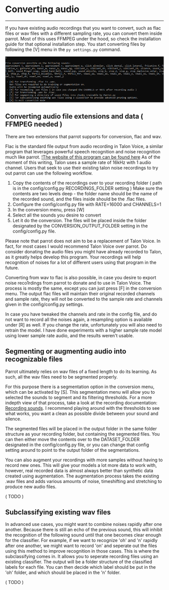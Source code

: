 # Converting audio
---

If you have existing audio recordings that you want to convert, such as flac files or wav files with a different sampling rate, you can convert them inside parrot.
Most of this uses FFMPEG under the hood, so check the installation guide for that optional installation step.
You start converting files by following the [V] menu in the `py settings.py` command.

![Conversion menu](media/settings-convert.png)

Converting audio file extensions and data ( FFMPEG needed )
---

There are two extensions that parrot supports for conversion, flac and wav. 

Flac is the standard file output from audio recording in Talon Voice, a similar program that leverages powerful speech recognition and noise recognition much like parrot. [!The website of this program can be found here](https://talonvoice.com/)
As of the moment of this writing, Talon uses a sample rate of 16kHz with 1 audio channel.
Users that seek to use their existing talon noise recordings to try out parrot can use the following workflow.

1. Copy the contents of the recordings over to your recording folder ( path is in the config/config.py RECORDINGS_FOLDER setting )
   Make sure the contents are two levels deep - the folder name should be the name of the recorded sound, and the files inside should be the .flac files.
2. Configure the config/config.py file with RATE=16000 and CHANNELS=1
3. In the conversion menu, press [W]
4. Select all the sounds you desire to convert
5. Let it do the conversion. The files will be placed inside the folder designated by the CONVERSION_OUTPUT_FOLDER setting in the config/config.py file.

Please note that parrot does not aim to be a replacement of Talon Voice. In fact, for most cases I would recommend Talon Voice over parrot. 
Do consider donating the audio files you might have already recorded to Talon, as it greatly helps develop this program. 
Your recordings will help recognition of noises for a lot of different users using that program in the future. 

Converting from wav to flac is also possible, in case you desire to export noise reco1rdings from parrot to donate and to use in Talon Voice. 
The process is mostly the same, except you can just press [F] in the conversion menu. The output flac files will maintain their original recorded channels and sample rate, they will not be converted to the sample rate and channels given in the config/config.py settings.

In case you have tweaked the channels and rate in the config file, and do not want to record all the noises again, a resampling option is available under [R] as well.
If you change the rate, unfortunately you will also need to retrain the model. I have done experiments with a higher sample rate model using lower sample rate audio, and the results weren't usable.

Segmenting or augmenting audio into recognizable files
---

Parrot ultimately relies on wav files of a fixed length to do its learning. As such, all the wav files need to be segmented properly.

For this purpose there is a segmentation option in the conversion menu, which can be activated by [S]. This segmentation menu will allow you to selected the sounds to segment and its filtering thresholds.
For a more indepth view of that process, take a look at the recording documentation: [Recording sounds](RECORDING.md). I recommend playing around with the thresholds to see what works, you want a clean as possible divide between your sound and silence.

The segmented files will be placed in the output folder in the same folder structure as your recording folder, but containing the segmented files.
You can then either move the contents over to the DATASET_FOLDER designated in the config/config.py file, or you can change that config setting around to point to the output folder of the segmentations.

You can also augment your recordings with more samples without having to record new ones. This will give your models a lot more data to work with, however, real recorded data is almost always better than synthetic data created using augmentation.
The augmentation process takes the existing .wav files and adds various amounts of noise, timeshifting and stretching to produce new audio files.

( TODO )

Subclassifying existing wav files
---

In advanced use cases, you might want to combine noises rapidly after one another. Because there is still an echo of the previous sound, this will inhibit the recognition of the following sound until that one becomes clear enough for the classifier.
For example, if we want to recognize 'oh' and 'n' rapidly after one another, we might want to record 'on' and seperate out the files using this method to improve recognition in those cases.
This is where the subclassifying comes in. It allows you to seperate recording files using an existing classifier.
The output will be a folder structure of the classified labels for each file. You can then decide which label should be put in the 'oh' folder, and which should be placed in the 'n' folder. 

( TODO )